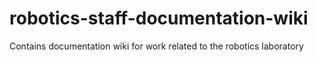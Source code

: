 # robotics-staff-documentation-wiki
Contains documentation wiki for work related to the robotics laboratory 
